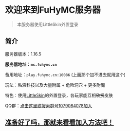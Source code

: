 # 欢迎来到FuHyMC服务器

> 本服务器使用LittleSkin外置登录

## 简介

服务器版本：1.16.5

**服务器地址：`mc.fuhymc.cn`**

备用地址：`play.fuhymc.cn:10086` \(上面那个加不进去就用这个\)

玩法：粘液科技以及大量附属 + 危险洞穴 + 更多附魔

特色：使用[LittleSkin](https://mcskin.littleservice.cn/)的外置登录，各玩家能互相~~欣赏~~皮肤

QQ群：[点击这里或搜索群号1079084078加入](https://jq.qq.com/?_wv=1027&k=bw6B6MKN)

## [准备好了吗，那就来看看加入方法吧！](how-to-join)